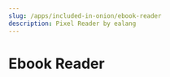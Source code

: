 ```yaml
---
slug: /apps/included-in-onion/ebook-reader
description: Pixel Reader by ealang
---
```


# Ebook Reader

